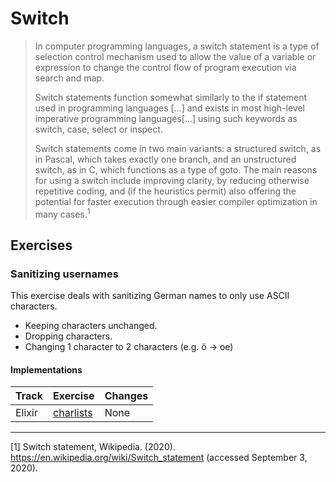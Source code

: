 # Switch

> In computer programming languages, a switch statement is a type of selection control mechanism used to allow the value of a variable or expression to change the control flow of program execution via search and map.
>
> Switch statements function somewhat similarly to the if statement used in programming languages […] and exists in most high-level imperative programming languages[…] using such keywords as switch, case, select or inspect.
>
> Switch statements come in two main variants: a structured switch, as in Pascal, which takes exactly one branch, and an unstructured switch, as in C, which functions as a type of goto. The main reasons for using a switch include improving clarity, by reducing otherwise repetitive coding, and (if the heuristics permit) also offering the potential for faster execution through easier compiler optimization in many cases.<sup>1</sup>

## Exercises

### Sanitizing usernames

This exercise deals with sanitizing German names to only use ASCII characters.

- Keeping characters unchanged.
- Dropping characters.
- Changing 1 character to 2 characters (e.g. ö -> oe)

#### Implementations

| Track  | Exercise                           | Changes |
| ------ | ---------------------------------- | ------- |
| Elixir | [charlists][implementation-elixir] | None    |

---

[1] Switch statement, Wikipedia. (2020). https://en.wikipedia.org/wiki/Switch_statement (accessed September 3, 2020).

[ref-booleans]: ../types/boolean.md
[implementation-elixir]: ../../languages/elixir/exercises/concept/charlists/.docs/introduction.md
